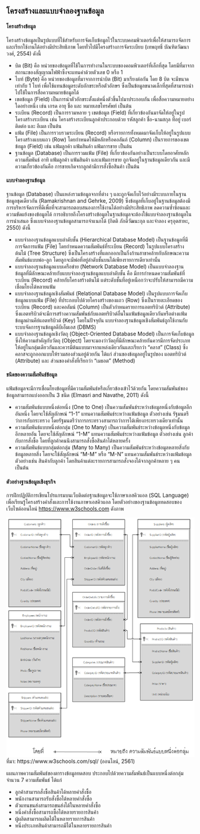 ## โครงสร้างและแบบจำลองฐานข้อมูล 
#### โครงสร้างข้อมูล
โครงสร้างข้อมูลเป็นรูปแบบที่ใช้สำหรับการจัดเก็บข้อมูลไว้ในระบบคอมพิวเตอร์เพื่อให้สามารถจัดการและเรียกใช้งานได้อย่างมีประสิทธิภาพ โดยทั่วไปมีโครงสร้างการจัดระเบียบ (เทพฤทธิ์ บัณฑิตวัฒนาวงศ์, 2554) ดังนี้
* บิต (Bit) คือ หน่วยของข้อมูลที่ใช้ในการทำงานในระบบของคอมพิวเตอร์ที่เล็กที่สุด โดยมีที่มาจากสถานะของสัญญาณไฟฟ้าซึ่งจะแทนค่าด้วยตัวเลข 0 หรือ 1 
* ไบท์ (Byte) คือ หน่วยของข้อมูลที่มาจากการนำบิต (Bit) มาเรียงต่อกัน โดย 8 บิต จะมีขนาดเท่ากับ 1 ไบท์ เพื่อใช้แทนข้อมูลระดับอักขระหรือตัวอักษร ซึ่งเป็นข้อมูลขนาดเล็กที่สุดที่สามารถนำไปใช้ในการสื่อความหมายข้อมูลได้
* เขตข้อมูล (Field) เป็นการนำตัวอักขระตั้งแต่หนึ่งตัวขึ้นไปมาประกอบกัน เพื่อสื่อความหมายอย่างใดอย่างหนึ่ง เช่น เกรด อายุ ชื่อ และ หมายเลขโทรศัพท์ เป็นต้น
* ระเบียน (Record) เป็นการรวมหลาย ๆ เขตข้อมูล (Field) ที่เกี่ยวข้องกันมาจัดให้อยู่ในรูปโครงสร้างระเบียน เช่น โครงสร้างระเบียนลูกค้าประกอบด้วย รหัสลูกค้า ชื่อ-นามสกุล 
ที่อยู่ เบอร์ติดต่อ และ อีเมล เป็นต้น
* แฟ้ม (File) เป็นการรวบรวมระเบียน (Record) หรือรายการทั้งหมดมาจัดเก็บให้อยู่ในรูปแบบโครงสร้างแบบแถว (Row) โดยกำหนดให้มีหลักหรือคอลัมภ์ (Column) เป็นรายการของเขตข้อมูล (Field) เช่น แฟ้มลูกค้า แฟ้มสินค้า แฟ้มการขาย เป็นต้น
* ฐานข้อมูล (Database) เป็นการรวมแฟ้ม (File) ที่เกี่ยวข้องกันอย่างเป็นระบบโดยอาศัยหลักความสัมพันธ์ อาทิ แฟ้มลูกค้า แฟ้มสินค้า และแฟ้มการขาย ถูกจัดอยู่ในฐานข้อมูลเดียวกัน และมีความเกี่ยวข้องกันคือ การขายเกิดจากลูกค้ามีการสั่งซื้อสินค้า เป็นต้น

#### แบบจำลองฐานข้อมูล
ฐานข้อมูล (Database) เป็นแหล่งรวมข้อมูลจากที่ต่าง ๆ และถูกจัดเก็บไว้อย่างมีระบบภายในฐานข้อมูลชุดเดียวกัน (Ramakrishnan and Gehrke, 2009) ซึ่งข้อมูลที่เก็บอยู่ในฐานข้อมูลต้องมีการบริหารจัดการที่ดีเพื่อที่จะสามารถตอบสนองการใช้งานได้อย่างมีประสิทธิภาพ ลดความซ้ำซ้อนและความขัดแย้งของข้อมูลได้ การอธิบายถึงโครงสร้างข้อมูลในฐานข้อมูลจะต้องใช้แบบจำลองฐานข้อมูลในการนำเสนอ ซึ่งแบบจำลองฐานข้อมูลสามารถจำแนกได้ (กิตติ ภักดีวัฒนะกุล และจำลอง ครุอุตสาหะ, 2550) ดังนี้
* แบบจำลองฐานข้อมูลแบบลำดับชั้น (Hierarchical Database Model) เป็นฐานข้อมูลที่มีการจัดการแฟ้ม (File) โดยกำหนดความสัมพันธ์ที่ระเบียน (Record) ในรูปแบบโครงสร้างต้นไม้ (Tree Structure) ซึ่งเป็นโครงสร้างที่แตกออกเป็นกิ่งก้านสาขาคล้ายกับลักษณะความสัมพันธ์แบบพ่อ-ลูก โดยลูกจะมีพ่อที่อยู่ลำดับชั้นบนได้เพียงรายการเดียวเท่านั้น
* แบบจำลองฐานข้อมูลแบบเครือข่าย (Network Database Model) เป็นแบบจำลองฐานข้อมูลที่มีลักษณะคล้ายกับแบบจำลองฐานข้อมูลแบบลำดับชั้น คือ มีการกำหนดความสัมพันธ์ที่ระเบียน (Record) คล้ายกับโครงสร้างต้นไม้ แต่ระดับชั้นที่อยู่เหนือกว่าจะปรับให้สามารถมีความเชื่อมโยงได้หลายแฟ้ม
* แบบจำลองฐานข้อมูลเชิงสัมพันธ์ (Relational Database Model) เป็นรูปแบบการจัดเก็บข้อมูลแบบแฟ้ม (File) ที่ประกอบไปด้วยโครงสร้างของแถว (Row) ซึ่งเป็นรายละเอียดของระเบียน (Record) และคอลัมน์ (Column) เป็นตัวกำหนดรายการแอตทริบิวต์ (Attribute) ซึ่งแอตทริบิวต์จะมีการสร้างความสัมพันธ์กับแอตทริบิวต์อื่นในแฟ้มข้อมูลเดียวกันหรือต่างแฟ้มข้อมูลผ่านคีย์แอตทริบิวต์ (Key) โดยในปัจจุบัน แบบจำลองฐานข้อมูลเชิงสัมพันธ์ถูกใช้งานกับระบบจัดการฐานข้อมูลดีบีเอ็มเอส (DBMS)
* แบบจำลองฐานข้อมูลเชิงวัตถุ (Object-Oriented Database Model) เป็นการจัดเก็บข้อมูลซึ่งให้ความสำคัญกับวัตถุ (Object) โดยจะมองว่าวัตถุที่มีลักษณะคล้ายกันควรมีการจัดประเภทให้อยู่ในกลุ่มเดียวกันและควรมีต้นแบบมาจากแหล่งเดียวกันและเรียกว่า “คลาส” (Class) ซึ่งคลาสจะถูกออกแบบให้รวมสองส่วนอยู่ด้วยกัน ได้แก่ ส่วนของข้อมูลอยู่ในรูปของ
แอตทริบิวต์ (Attribute) และ ส่วนของคำสั่งที่เรียกว่า “เมธอต” (Method) 

#### ชนิดของความสัมพันธ์ข้อมูล
แฟ้มข้อมูลจะมีการเชื่อมโยงข้อมูลที่มีความสัมพันธ์หรือเกี่ยวข้องเข้าไว้ด้วยกัน โดยความสัมพันธ์ของข้อมูลสามารถแบ่งออกเป็น 3 ชนิด (Elmasri and Navathe, 2011) ดังนี้
* ความสัมพันธ์แบบหนึ่งต่อหนึ่ง (One to One) เป็นความสัมพันธ์ระหว่างข้อมูลหนึ่งกับข้อมูลอีกอันหนึ่ง โดยจะใช้สัญลักษณ์ “1-1” แทนความสัมพันธ์ระหว่างแฟ้มข้อมูล ตัวอย่างเช่น รัฐมนตรีว่าการกับกระทรวง โดยรัฐมนตรีว่าการกระทรวงสามารถว่าการได้เพียงกระทรวงเดียวเท่านั้น
* ความสัมพันธ์แบบหนึ่งต่อกลุ่ม (One to Many) เป็นความสัมพันธ์ระหว่างข้อมูลหนึ่งกับข้อมูลอีกหลายอัน โดยจะใช้สัญลักษณ์ “1-M” แทนความสัมพันธ์ระหว่างแฟ้มข้อมูล ตัวอย่างเช่น ลูกค้ากับการสั่งซื้อ โดยที่ลูกค้าคนนึงสามารถสั่งซื้อสินค้าได้หลายครั้ง
* ความสัมพันธ์แบบกลุ่มต่อกลุ่ม (Many to Many) เป็นความสัมพันธ์ระหว่างข้อมูลหลายสิ่งกับข้อมูลหลายสิ่ง โดยจะใช้สัญลักษณ์ “M-M” หรือ “M-N” แทนความสัมพันธ์ระหว่างแฟ้มข้อมูล ตัวอย่างเช่น สินค้ากับลูกค้า โดยสินค้าแต่ละรายการสามารถสั่งจองได้จากลูกค้าหลาย ๆ คน เป็นต้น 

#### ตัวอย่างฐานข้อมูลเชิงธุรกิจ
การฝึกปฏิบัติการเขียนโปรแกรมบนเว็บติดต่อฐานข้อมูลจะใช้ภาษาเอสคิวแอล (SQL Language) เพื่อเรียนรู้โครงสร้างคำสั่งและการใช้งานภาษาเอสคิวแอล โดยตัวอย่างของฐานข้อมูลทดสอบของเว็บไซต์ออนไลน์ https://www.w3schools.com ดังภาพ

<img src=img/ch04_01.png>
ที่มา: https://www.w3schools.com/sql/ (ออนไลน์, 2561)

แผนภาพความสัมพันธ์ของตารางข้อมูลทดสอบ ประกอบไปด้วยความสัมพันธ์เป็นแบบหนึ่งต่อกลุ่ม จำนวน 7 ความสัมพันธ์ ได้แก่
* ลูกค้าสามารถสั่งซื้อสินค้าได้หลายคำสั่งซื้อ
* พนักงานสามารถรับสั่งซื้อได้หลายคำสั่งซื้อ
* ตัวแทนขนส่งสามารถขนส่งได้ในหลายคำสั่งซื้อ
* หนึ่งคำสั่งซื้อสามารถซื้อได้หลายรายการสินค้า
* ผู้ผลิตสามารถผลิตได้ในหลายรายการสินค้า
* หนึ่งประเภทสินค้าสามารถมีได้ในหลายรายการสินค้า